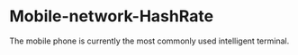 # Mobile-network-HashRate
The mobile phone is currently the most commonly used intelligent terminal.
